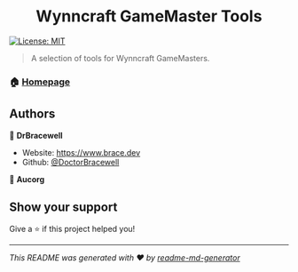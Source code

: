 <h1 align="center">Wynncraft GameMaster Tools</h1>
<p>
  <a href="#" target="_blank">
    <img alt="License: MIT" src="https://img.shields.io/badge/License-MIT-yellow.svg" />
  </a>
</p>

> A selection of tools for Wynncraft GameMasters.

### 🏠 [Homepage](https://brace.dev/gm)

## Authors

👤 **DrBracewell**

- Website: https://www.brace.dev
- Github: [@DoctorBracewell](https://github.com/DoctorBracewell)

👤 **Aucorg**

## Show your support

Give a ⭐️ if this project helped you!

---

_This README was generated with ❤️ by [readme-md-generator](https://github.com/kefranabg/readme-md-generator)_
